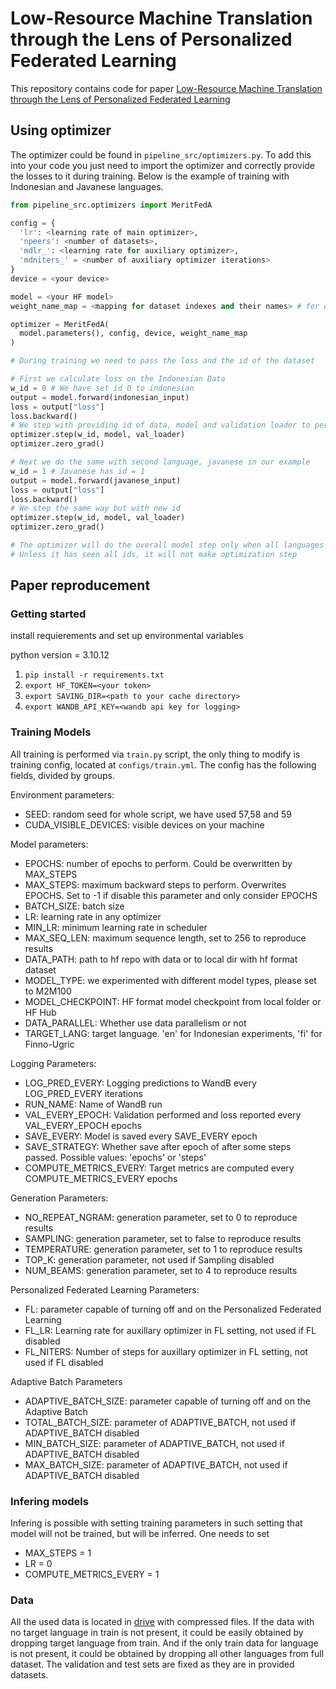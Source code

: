 # Low-Resource Machine Translation through the Lens of Personalized Federated Learning

This repository contains code for paper [Low-Resource Machine Translation through the Lens of Personalized Federated Learning](https://arxiv.org/abs/2406.12564)

## Using optimizer

The optimizer could be found in ```pipeline_src/optimizers.py```. To add this into your code you just need to import the optimizer and correctly provide the losses to it during training. Below is the example of training with Indonesian and Javanese languages.

```python
from pipeline_src.optimizers import MeritFedA

config = {
  'lr': <learning rate of main optimizer>,
  'npeers': <number of datasets>,
  'mdlr_': <learning rate for auxiliary optimizer>,
  'mdniters_' = <number of auxiliary optimizer iterations>
}
device = <your device>

model = <your HF model>
weight_name_map = <mapping for dataset indexes and their names> # for example {0: indonesian, 1: javanese}

optimizer = MeritFedA(
  model.parameters(), config, device, weight_name_map
)

# During training we need to pass the loss and the id of the dataset

# First we calculate loss on the Indonesian Data
w_id = 0 # We have set id 0 to indonesian
output = model.forward(indonesian_input)
loss = output["loss"]
loss.backward()
# We step with providing id of data, model and validation loader to perform auxiliary optimization
optimizer.step(w_id, model, val_loader)
optimizer.zero_grad()

# Next we do the same with second language, javanese in our example
w_id = 1 # Javanese has id = 1
output = model.forward(javanese_input)
loss = output["loss"]
loss.backward()
# We step the same way but with new id
optimizer.step(w_id, model, val_loader)
optimizer.zero_grad()

# The optimizer will do the overall model step only when all languages or data sources are provided
# Unless it has seen all ids, it will not make optimization step
```

## Paper reproducement

### Getting started

install requierements and set up environmental variables

python version = 3.10.12
1. ```pip install -r requirements.txt```
2. ```export HF_TOKEN=<your token>```
3. ```export SAVING_DIR=<path to your cache directory>```
4. ```export WANDB_API_KEY=<wandb api key for logging>```

### Training Models

All training is performed via ```train.py``` script, the only thing to modify is training config, located at ```configs/train.yml```. The config has the following fields, divided by groups.

Environment parameters:
- SEED: random seed for whole script, we have used 57,58 and 59
- CUDA_VISIBLE_DEVICES: visible devices on your machine

Model parameters:
- EPOCHS: number of epochs to perform. Could be overwritten by MAX_STEPS
- MAX_STEPS: maximum backward steps to perform. Overwrites EPOCHS. Set to -1 if disable this parameter and only consider EPOCHS
- BATCH_SIZE: batch size
- LR: learning rate in any optimizer
- MIN_LR: minimum learning rate in scheduler
- MAX_SEQ_LEN: maximum sequence length, set to 256 to reproduce results
- DATA_PATH: path to hf repo with data or to local dir with hf format dataset
- MODEL_TYPE: we experimented with different model types, please set to M2M100
- MODEL_CHECKPOINT: HF format model checkpoint from local folder or HF Hub
- DATA_PARALLEL: Whether use data parallelism or not
- TARGET_LANG: target language. 'en' for Indonesian experiments, 'fi' for Finno-Ugric


Logging Parameters:
- LOG_PRED_EVERY: Logging predictions to WandB every LOG_PRED_EVERY iterations
- RUN_NAME: Name of WandB run
- VAL_EVERY_EPOCH: Validation performed and loss reported every VAL_EVERY_EPOCH epochs
- SAVE_EVERY: Model is saved every SAVE_EVERY epoch
- SAVE_STRATEGY: Whether save after epoch of after some steps passed. Possible values: 'epochs' or 'steps'
- COMPUTE_METRICS_EVERY: Target metrics are computed every COMPUTE_METRICS_EVERY epochs

Generation Parameters:
- NO_REPEAT_NGRAM: generation parameter, set to 0 to reproduce results
- SAMPLING: generation parameter, set to false to reproduce results
- TEMPERATURE: generation parameter, set to 1 to reproduce results
- TOP_K: generation parameter, not used if Sampling disabled
- NUM_BEAMS: generation parameter, set to 4 to reproduce results

Personalized Federated Learning Parameters:
- FL: parameter capable of turning off and on the Personalized Federated Learning
- FL_LR: Learning rate for auxillary optimizer in FL setting, not used if FL disabled
- FL_NITERS: Number of steps for auxillary optimizer in FL setting, not used if FL disabled

Adaptive Batch Parameters
- ADAPTIVE_BATCH_SIZE: parameter capable of turning off and on the Adaptive Batch
- TOTAL_BATCH_SIZE: parameter of ADAPTIVE_BATCH, not used if ADAPTIVE_BATCH disabled
- MIN_BATCH_SIZE: parameter of ADAPTIVE_BATCH, not used if ADAPTIVE_BATCH disabled
- MAX_BATCH_SIZE: parameter of ADAPTIVE_BATCH, not used if ADAPTIVE_BATCH disabled


### Infering models

Infering is possible with setting training parameters in such setting that model will not be trained, but will be inferred. One needs to set

- MAX_STEPS = 1
- LR = 0
- COMPUTE_METRICS_EVERY = 1


### Data

All the used data is located in [drive](https://drive.google.com/drive/folders/1XTkXwDBhcKLxVatkLTWfK11ksyLzKSAI?usp=sharing) with compressed files. If the data with no target language in train is not present, it could be easily obtained by dropping target language from train. And if the only train data for language is not present, it could be obtained by dropping all other languages from full dataset. The validation and test sets are fixed as they are in provided datasets.
